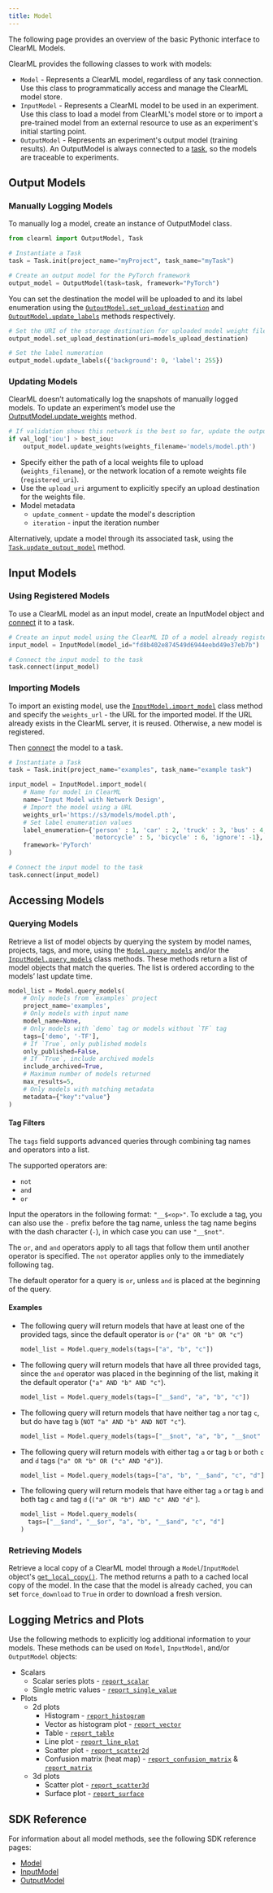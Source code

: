 ```yaml
---
title: Model
---
```


The following page provides an overview of the basic Pythonic interface to ClearML Models.

ClearML provides the following classes to work with models:
* `Model` - Represents a ClearML model, regardless of any task connection. Use this class to programmatically access and manage the ClearML model store.
* `InputModel` - Represents a ClearML model to be used in an experiment. Use this class to load a model from ClearML's model store or to import a pre-trained 
model from an external resource to use as an experiment's initial starting point.
* `OutputModel` - Represents an experiment's output model (training results). An OutputModel is always connected to a [task](../fundamentals/task.md),
so the models are traceable to experiments. 

## Output Models

### Manually Logging Models  

To manually log a model, create an instance of OutputModel class. 

```python
from clearml import OutputModel, Task

# Instantiate a Task 
task = Task.init(project_name="myProject", task_name="myTask")

# Create an output model for the PyTorch framework
output_model = OutputModel(task=task, framework="PyTorch")
```

You can set the destination the model will be uploaded to and its label enumeration using the
[`OutputModel.set_upload_destination`](../references/sdk/model_outputmodel.md#set_upload_destination) and 
[`OutputModel.update_labels`](../references/sdk/model_outputmodel.md#update_labels) methods respectively.

```python
# Set the URI of the storage destination for uploaded model weight files
output_model.set_upload_destination(uri=models_upload_destination)

# Set the label numeration
output_model.update_labels({'background': 0, 'label': 255})
```

### Updating Models
ClearML doesn’t automatically log the snapshots of manually logged models. To update an experiment’s model use the 
[OutputModel.update_weights](../references/sdk/model_outputmodel.md#update_weights) method.

```python
# If validation shows this network is the best so far, update the output model
if val_log['iou'] > best_iou:
    output_model.update_weights(weights_filename='models/model.pth')
```

* Specify either the path of a local weights file to upload (`weights_filename`), or the network location of a remote 
  weights file (`registered_uri`).
* Use the `upload_uri` argument to explicitly specify an upload destination for the weights file.
* Model metadata 
  * `update_comment` - update the model's description
  * `iteration` - input the iteration number 

Alternatively, update a model through its associated task, using the [`Task.update_output_model`](../references/sdk/task.md#update_output_model)
method. 

## Input Models

### Using Registered Models

To use a ClearML model as an input model, create an InputModel object and [connect](../references/sdk/task.md#connect) 
it to a task.

```python
# Create an input model using the ClearML ID of a model already registered in the ClearML platform
input_model = InputModel(model_id="fd8b402e874549d6944eebd49e37eb7b")

# Connect the input model to the task
task.connect(input_model)
``` 

### Importing Models

To import an existing model, use the [`InputModel.import_model`](../references/sdk/model_outputmodel.md#inputmodelimport_model) 
class method and specify the `weights_url` - the URL for the imported model. If the URL already exists in the ClearML 
server, it is reused. Otherwise, a new model is registered.

Then [connect](../references/sdk/task.md#connect) the model to a task. 

```python
# Instantiate a Task 
task = Task.init(project_name="examples", task_name="example task")

input_model = InputModel.import_model(
    # Name for model in ClearML
    name='Input Model with Network Design',
    # Import the model using a URL
    weights_url='https://s3/models/model.pth',
    # Set label enumeration values
    label_enumeration={'person' : 1, 'car' : 2, 'truck' : 3, 'bus' : 4,
                       'motorcycle' : 5, 'bicycle' : 6, 'ignore': -1},
    framework='PyTorch'
)

# Connect the input model to the task
task.connect(input_model)
```

## Accessing Models
### Querying Models
Retrieve a list of model objects by querying the system by model names, projects, tags, and more, using the 
[`Model.query_models`](../references/sdk/model_model.md#modelquery_models) and/or 
the [`InputModel.query_models`](../references/sdk/model_inputmodel.md#inputmodelquery_models) class methods. These 
methods return a list of model objects that match the queries. The list is ordered according to the models’ last update 
time.

```python
model_list = Model.query_models(
    # Only models from `examples` project
    project_name='examples', 
    # Only models with input name
    model_name=None,
    # Only models with `demo` tag or models without `TF` tag
    tags=['demo', '-TF'],
    # If `True`, only published models
    only_published=False,
    # If `True`, include archived models
    include_archived=True,
    # Maximum number of models returned
    max_results=5,
    # Only models with matching metadata
    metadata={"key":"value"}
)
```

#### Tag Filters
The `tags` field supports advanced queries through combining tag names and operators into a list. 

The supported operators are: 
* `not` 
* `and`
* `or`

Input the operators in the following format: `"__$<op>"`. To exclude a tag, you can also use the `-` prefix before the 
tag name, unless the tag name begins with the dash character (`-`), in which case you can use `"__$not"`. 

The `or`, and `and` operators apply to all tags that follow them until another operator is specified. The `not` operator 
applies only to the immediately following tag.

The default operator for a query is `or`, unless `and` is placed at the beginning of the query.

#### Examples

* The following query will return models that have at least one of the provided tags, since the default operator is 
  `or` (`"a" OR "b" OR "c"`)
  ```python
  model_list = Model.query_models(tags=["a", "b", "c"])
  ```
  
* The following query will return models that have all three provided tags, since the `and` operator was placed in the 
  beginning of the list, making it the default operator (`"a" AND "b" AND "c"`). 
  ```python
  model_list = Model.query_models(tags=["__$and", "a", "b", "c"])
  ```

* The following query will return models that have neither tag `a` nor tag `c`, but do have tag `b` 
  (`NOT "a" AND "b" AND NOT "c"`).
  ```python
  model_list = Model.query_models(tags=["__$not", "a", "b", "__$not" "c"])
  ```

* The following query will return models with either tag `a` or tag `b` or both `c` and `d` tags 
  (`"a" OR "b" OR ("c" AND "d")`).
  ```python
  model_list = Model.query_models(tags=["a", "b", "__$and", "c", "d"])
  ```

* The following query will return models that have either tag `a` or tag `b` and both tag `c` and tag `d` 
  (`("a" OR "b") AND "c" AND "d"` ).
  ```python
  model_list = Model.query_models(
    tags=["__$and", "__$or", "a", "b", "__$and", "c", "d"]
  )
  ```

### Retrieving Models 
Retrieve a local copy of a ClearML model through a `Model`/`InputModel` object's [`get_local_copy()`](../references/sdk/model_model.md#get_local_copy). 
The method returns a path to a cached local copy of the model. In the case that the model is already cached, you can set 
`force_download` to `True` in order to download a fresh version.

## Logging Metrics and Plots

Use the following methods to explicitly log additional information to your models. 
These methods can be used on `Model`, `InputModel`, and/or `OutputModel` objects:
* Scalars 
  * Scalar series plots - [`report_scalar`](../references/sdk/model_outputmodel.md#report_scalar) 
  * Single metric values - [`report_single_value`](../references/sdk/model_outputmodel.md#report_single_value)
* Plots
  * 2d plots
    * Histogram - [`report_histogram`](../references/sdk/model_outputmodel.md#report_histogram)
    * Vector as histogram plot - [`report_vector`](../references/sdk/model_outputmodel.md#report_vector)
    * Table - [`report_table`](../references/sdk/model_outputmodel.md#report_table)
    * Line plot - [`report_line_plot`](../references/sdk/model_outputmodel.md#report_line_plot)
    * Scatter plot - [`report_scatter2d`](../references/sdk/model_outputmodel.md#report_scatter2d)
    * Confusion matrix (heat map) - [`report_confusion_matrix`](../references/sdk/model_outputmodel.md#report_confusion_matrix) & [`report_matrix`](../references/sdk/model_outputmodel.md#report_matrix)
  * 3d plots 
    * Scatter plot - [`report_scatter3d`](../references/sdk/model_outputmodel.md#report_scatter3d) 
    * Surface plot - [`report_surface`](../references/sdk/model_outputmodel.md#report_surface)

  
## SDK Reference

For information about all model methods, see the following SDK reference pages:
* [Model](../references/sdk/model_model.md)
* [InputModel](../references/sdk/model_inputmodel.md)
* [OutputModel](../references/sdk/model_outputmodel.md)
